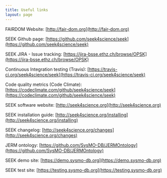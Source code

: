 ```yaml
---
title: Useful links
layout: page
---
```


FAIRDOM Website: [http://fair-dom.org](http://fair-dom.org)

SEEK Github page: [https://github.com/seek4science/seek](https://github.com/seek4science/seek)

SEEK JIRA - Issue tracking: [https://jira-bsse.ethz.ch/browse/OPSK](https://jira-bsse.ethz.ch/browse/OPSK)

​Continuous Integration testing (Travis): [https://travis-ci.org/seek4science/seek](https://travis-ci.org/seek4science/seek)

Code quality metrics (Code Climate): [https://codeclimate.com/github/seek4science/seek​](https://codeclimate.com/github/seek4science/seek​)

SEEK software website: [http://seek4science.org](http://seek4science.org)

SEEK installation guide: [http://seek4science.org/installing](http://seek4science.org/installing)

SEEK changelog: [http://seek4science.org/changes](http://seek4science.org/changes)

JERM ontology: [https://github.com/SysMO-DB/JERMOntology](https://github.com/SysMO-DB/JERMOntology)

SEEK demo site: [https://demo.sysmo-db.org](https://demo.sysmo-db.org)

SEEK test site: [https://testing.sysmo-db.org](https://testing.sysmo-db.org)